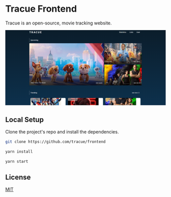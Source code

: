 # Tracue Frontend

Tracue is an open-source, movie tracking website.

![Tracue Preview](preview.png)

## Local Setup

Clone the project's repo and install the dependencies.

```bash
git clone https://github.com/tracue/frontend
```

```bash
yarn install
```

```bash
yarn start
```

## License

[MIT](LICENSE.md)
